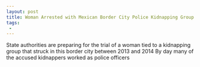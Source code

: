```yaml
---
layout: post
title: Woman Arrested with Mexican Border City Police Kidnapping Group
tags:
 -
---
```

State authorities are preparing for the trial of a woman tied to a kidnapping group that struck in this border city between 2013 and 2014 By day many of the accused kidnappers worked as police officers

